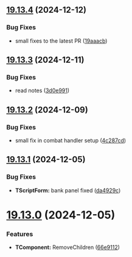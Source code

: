 ## [19.13.4](https://github.com/Torwent/WaspLib/compare/v19.13.3...v19.13.4) (2024-12-12)


### Bug Fixes

* small fixes to the latest PR ([19aaacb](https://github.com/Torwent/WaspLib/commit/19aaacb7b92f4fcebd95ef8310369701ea886015))



## [19.13.3](https://github.com/Torwent/WaspLib/compare/v19.13.2...v19.13.3) (2024-12-11)


### Bug Fixes

* read notes ([3d0e991](https://github.com/Torwent/WaspLib/commit/3d0e991001e3b3bbec8b1dc69ac8c3c8bae3fd76))



## [19.13.2](https://github.com/Torwent/WaspLib/compare/v19.13.1...v19.13.2) (2024-12-09)


### Bug Fixes

* small fix in combat handler setup ([4c287cd](https://github.com/Torwent/WaspLib/commit/4c287cde216933c2823df7e0e256e076cacad4cf))



## [19.13.1](https://github.com/Torwent/WaspLib/compare/v19.13.0...v19.13.1) (2024-12-05)


### Bug Fixes

* **TScriptForm:** bank panel fixed ([da4929c](https://github.com/Torwent/WaspLib/commit/da4929c355e6c381578d93b559dd4a40873cf1ef))



# [19.13.0](https://github.com/Torwent/WaspLib/compare/v19.12.5...v19.13.0) (2024-12-05)


### Features

* **TComponent:** RemoveChildren ([66e9112](https://github.com/Torwent/WaspLib/commit/66e9112b4c9629e90f79ad2ba2973d383e0a0a77))



